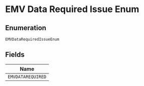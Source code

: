 
# EMV Data Required Issue Enum

## Enumeration

`EMVDataRequiredIssueEnum`

## Fields

| Name |
|  --- |
| `EMVDATAREQUIRED` |

